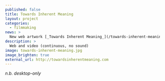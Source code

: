 ```yaml
---
published: false
title: Towards Inherent Meaning
layout: project
categories:
  - filmmaking
news: >
  New web artwork [_Towards Inherent Meaning_](/towards-inherent-meaning/).
description: >
  Web and video (continuous, no sound)
image: towards-inherent-meaning.jpg
image_brighten: true
external_url: http://towardsinherentmeaning.com
---
```


*n.b. desktop-only*

